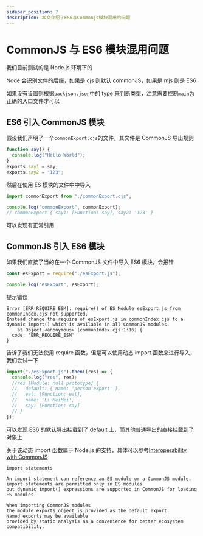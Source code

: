```yaml
---
sidebar_position: 7
description: 本文介绍了ES6与Commonjs模块混用的问题
---
```


# CommonJS 与 ES6 模块混用问题

我们目前测试的是 Node.js 环境下的

Node 会识别文件的后缀，如果是 cjs 则默认 commonJS，如果是 mjs 则是 ES6

如果没有设置则根据`packjson.json`中的 type 来判断类型，注意需要控制`main`为正确的入口文件才可以

## ES6 引入 CommonJS 模块

假设我们声明了一个`commonExport.cjs`的文件，其文件是 CommonJS 导出规则

```js
function say() {
  console.log("Hello World");
}
exports.say1 = say;
exports.say2 = "123";
```

然后在使用 ES 模块的文件中中导入

```js
import commonExport from "./commonExport.cjs";

console.log("commonExport", commonExport);
// commonExport { say1: [Function: say], say2: '123' }
```

可以发现有正常引用

## CommonJS 引入 ES6 模块

如果我们直接了当的在一个 CommonJS 文件中导入 ES6 模块，会报错

```js
const esExport = require("./esExport.js");

console.log("esExport", esExport);
```

提示错误

```
Error [ERR_REQUIRE_ESM]: require() of ES Module esExport.js from commonIndex.cjs not supported.
Instead change the require of esExport.js in commonIndex.cjs to a dynamic import() which is available in all CommonJS modules.
    at Object.<anonymous> (commonIndex.cjs:1:16) {
  code: 'ERR_REQUIRE_ESM'
}
```

告诉了我们无法使用 require 函数，但是可以使用动态 import 函数来进行导入，我们尝试一下

```js
import("./esExport.js").then((res) => {
  console.log("res", res);
  //res [Module: null prototype] {
  //   default: { name: 'person export' },
  //   eat: [Function: eat],
  //   name: 'Li MeiMei',
  //   say: [Function: say]
  // }
});
```

可以发现 ES6 的默认导出挂载到了 default 上，而其他普通导出的直接挂载到了对象上

关于该动态 import 函数属于 Node.js 的支持，具体可以参考[Interoperability with CommonJS](https://nodejs.org/api/esm.html#interoperability-with-commonjs)

```
import statements

An import statement can reference an ES module or a CommonJS module. 
import statements are permitted only in ES modules
but dynamic import() expressions are supported in CommonJS for loading ES modules.

When importing CommonJS modules
the module.exports object is provided as the default export. 
Named exports may be available
provided by static analysis as a convenience for better ecosystem compatibility.
```
